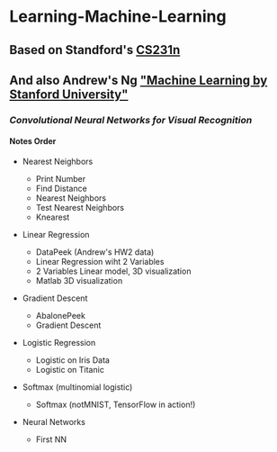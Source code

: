 # Learning-Machine-Learning #
## Based on Standford's [CS231n](http://cs231n.stanford.edu/ "CS231n") ##
## And also Andrew's Ng ["Machine Learning by Stanford University"](https://www.coursera.org/learn/machine-learning/home/welcome)
### *Convolutional Neural Networks for Visual Recognition* ###
#### Notes Order ####

- Nearest Neighbors
    - Print Number
    - Find Distance
    - Nearest Neighbors
    - Test Nearest Neighbors
    - Knearest

- Linear Regression
    - DataPeek (Andrew's HW2 data)
    - Linear Regression wiht 2 Variables
    - 2 Variables Linear model, 3D visualization
    - Matlab 3D visualization

- Gradient Descent
    - AbalonePeek
    - Gradient Descent

- Logistic Regression
    - Logistic on Iris Data
    - Logistic on Titanic

- Softmax (multinomial logistic)
    - Softmax (notMNIST, TensorFlow in action!)

- Neural Networks
    - First NN
